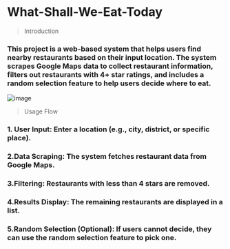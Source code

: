 # What-Shall-We-Eat-Today
> Introduction

### This project is a web-based system that helps users find nearby restaurants based on their input location. The system scrapes Google Maps data to collect restaurant information, filters out restaurants with 4+ star ratings, and includes a random selection feature to help users decide where to eat.
![image](https://github.com/user-attachments/assets/05df5f25-1c58-4ea5-a41a-c8d78924497d)

>Usage Flow
### 1. User Input: Enter a location (e.g., city, district, or specific place). 
### 2.Data Scraping: The system fetches restaurant data from Google Maps.  
### 3.Filtering: Restaurants with less than 4 stars are removed.  
### 4.Results Display: The remaining restaurants are displayed in a list.  
### 5.Random Selection (Optional): If users cannot decide, they can use the random selection feature to pick one.  
